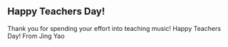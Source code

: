 <html>
<body>

<h2 title="I'm a header">Happy Teachers Day!</h2>

<p title="I'm a tooltip">Thank you for spending your effort into teaching music! Happy Teachers Day! From Jing Yao</p>

</body>
</html>
